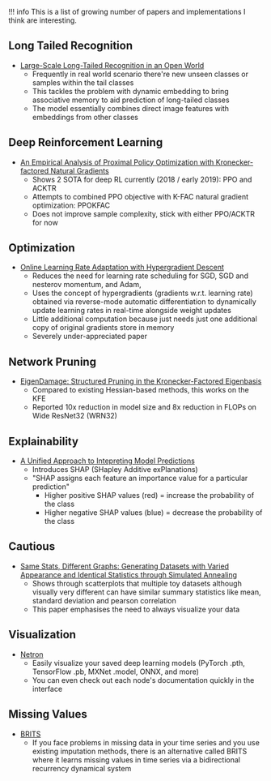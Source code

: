 !!! info
    This is a list of growing number of papers and implementations I think are interesting.

## Long Tailed Recognition
- [Large-Scale Long-Tailed Recognition in an Open World](https://arxiv.org/abs/1904.05160)
    - Frequently in real world scenario there're new unseen classes or samples within the tail classes
    - This tackles the problem with dynamic embedding to bring associative memory to aid prediction of long-tailed classes
    - The model essentially combines direct image features with embeddings from other classes
    
## Deep Reinforcement Learning
- [An Empirical Analysis of Proximal Policy Optimization with Kronecker-factored Natural Gradients](https://arxiv.org/pdf/1801.05566.pdf)
	- Shows 2 SOTA for deep RL currently (2018 / early 2019): PPO and ACKTR
	- Attempts to combined PPO objective with K-FAC natural gradient optimization: PPOKFAC
	- Does not improve sample complexity, stick with either PPO/ACKTR for now

## Optimization
- [Online Learning Rate Adaptation with Hypergradient Descent](https://arxiv.org/abs/1703.04782)
	- Reduces the need for learning rate scheduling for SGD, SGD and nesterov momentum, and Adam,
	- Uses the concept of hypergradients (gradients w.r.t. learning rate) obtained via reverse-mode automatic differentiation to dynamically update learning rates in real-time alongside weight updates
	- Little additional computation because just needs just one additional copy of original gradients store in memory
	- Severely under-appreciated paper
	
## Network Pruning
- [EigenDamage: Structured Pruning in the Kronecker-Factored Eigenbasis](https://arxiv.org/abs/1905.05934)
    - Compared to existing Hessian-based methods, this works on the KFE
    - Reported 10x reduction in model size and 8x reduction in FLOPs on Wide ResNet32 (WRN32)

## Explainability
- [A Unified Approach to Intepreting Model Predictions](https://arxiv.org/pdf/1705.07874.pdf)
    - Introduces SHAP (SHapley Additive exPlanations)
    - "SHAP assigns each feature an importance value for a particular prediction"
        - Higher positive SHAP values (red) = increase the probability of the class
        - Higher negative SHAP values (blue) = decrease the probability of the class

## Cautious
- [Same Stats, Different Graphs: Generating Datasets with Varied Appearance and Identical Statistics through Simulated Annealing](https://www.autodeskresearch.com/publications/samestats)
    - Shows through scatterplots that multiple toy datasets although visually very different can have similar summary statistics like mean, standard deviation and pearson correlation
    - This paper emphasises the need to always visualize your data
    
## Visualization
- [Netron](https://github.com/lutzroeder/netron)
    - Easily visualize your saved deep learning models (PyTorch .pth, TensorFlow .pb, MXNet .model, ONNX, and more)
    - You can even check out each node's documentation quickly in the interface

## Missing Values
- [BRITS](https://arxiv.org/abs/1805.10572)
    - If you face problems in missing data in your time series and you use existing imputation methods, there is an alternative called BRITS where it learns missing values in time series via a bidirectional recurrency dynamical system